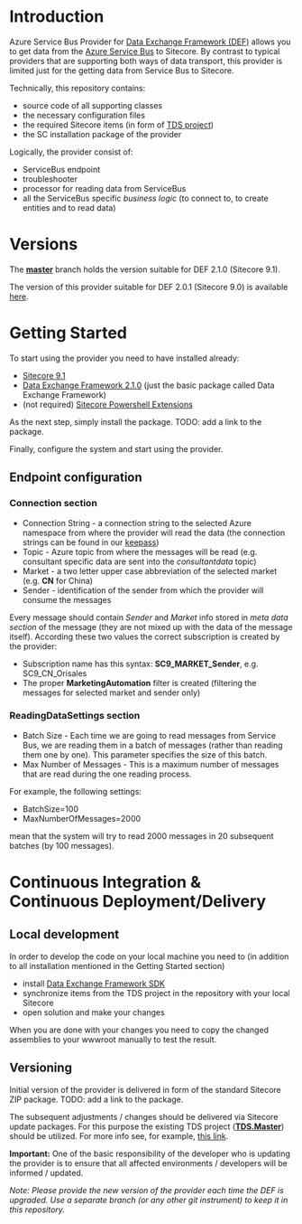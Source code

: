 # Introduction 
Azure Service Bus Provider for [Data Exchange Framework (DEF)](https://doc.sitecore.com/developers/def/21/data-exchange-framework/en/data-exchange-framework.html) allows you to get data from the [Azure Service Bus](https://docs.microsoft.com/en-us/azure/service-bus-messaging/service-bus-messaging-overview) to Sitecore. By contrast to typical providers that are supporting both ways of data transport, this provider is limited just for the getting data from Service Bus to Sitecore.

Technically, this repository contains:
- source code of all supporting classes
- the necessary configuration files
- the required Sitecore items (in form of [TDS project](https://hedgehogdevelopment.github.io/tds/chapter1.html))
- the SC installation package of the provider

Logically, the provider consist of:
- ServiceBus endpoint
- troubleshooter
- processor for reading data from ServiceBus
- all the ServiceBus specific _business logic_ (to connect to, to create entities and to read data)

# Versions
The [**master**](https://oriflame.visualstudio.com/MarketingAutomation/_git/Ori.Providers.AzureServiceBus?version=GBmaster) branch holds the version suitable for DEF 2.1.0 (Sitecore 9.1). 

The version of this provider suitable for DEF 2.0.1 (Sitecore 9.0) is available [here](https://oriflame.visualstudio.com/MarketingAutomation/_git/MarketingAutomationSC9-Connectors?path=%2FAzureServiceBusProvider.md&version=GBmaster&_a=preview).


# Getting Started
To start using the provider you need to have installed already:
- [Sitecore 9.1](https://dev.sitecore.net/Downloads/Sitecore_Experience_Platform/91/Sitecore_Experience_Platform_91_Initial_Release.aspx)
- [Data Exchange Framework 2.1.0](https://oriflamecosmetics.sharepoint.com/:u:/t/global-it/scguild/EfWfr2UoUh5NmK0xeXeujacBJyjFx9KWRNsafc4p12Vbuw?e=agHzgc) (just the basic package called Data Exchange Framework)
- (not required) [Sitecore Powershell Extensions](https://marketplace.sitecore.net/Modules/Sitecore_PowerShell_console.aspx)

As the next step, simply install the package. TODO: add a link to the package.

Finally, configure the system and start using the provider.

## Endpoint configuration
### **Connection** section
* Connection String - a connection string to the selected Azure namespace from where the provider will read the data (the connection strings can be found in our [keepass](https://oriflamecosmetics.sharepoint.com/teams/MarketingAutomation/SitePages/Keepass---team-passwords-in-one-place.aspx))
* Topic - Azure topic from where the messages will be read (e.g. consultant specific data are sent into the *consultantdata* topic)
* Market - a two letter upper case abbreviation of the selected market (e.g. **CN** for China)
* Sender - identification of the sender from which the provider will consume the messages 

Every message should contain *Sender* and *Market* info stored in *meta data section* of the message (they are not mixed up with the data of the message itself).
According these two values the correct subscription is created by the provider: 
* Subscription name has this syntax: **SC9_MARKET_Sender**, e.g. SC9_CN_Orisales
* The proper **MarketingAutomation** filter is created (filtering the messages for selected market and sender only)

### **ReadingDataSettings** section
* Batch Size - Each time we are going to read messages from Service Bus, we are reading them in a batch of messages (rather than reading them one by one). This parameter specifies the size of this batch.
* Max Number of Messages - This is a maximum number of messages that are read during the one reading process.

For example, the following settings:
* BatchSize=100
* MaxNumberOfMessages=2000

mean that the system will try to read 2000 messages in 20 subsequent batches (by 100 messages).

# Continuous Integration & Continuous Deployment/Delivery
## Local development
In order to develop the code on your local machine you need to (in addition to all installation mentioned in the Getting Started section)
- install [Data Exchange Framework SDK](https://oriflamecosmetics.sharepoint.com/:u:/t/global-it/scguild/EcwaAEo-gadDv_xYop6o060BwFGiBDbIxRXjIkSliDE1uw?e=Bx2JhV) 
- synchronize items from the TDS project in the repository with your local Sitecore
- open solution and make your changes

When you are done with your changes you need to copy the changed assemblies to your wwwroot manually to test the result. 

## Versioning
Initial version of the provider is delivered in form of the standard Sitecore ZIP package. TODO: add a link to the package. 

The subsequent adjustments / changes should be delivered via Sitecore update packages. For this purpose the existing TDS project (**[TDS.Master](https://oriflame.visualstudio.com/MarketingAutomation/_git/Ori.Providers.AzureServiceBus?path=%2FTDS.Master&version=GBmaster)**) should be utilized. For more info see, for example, [this link](https://www.hhogdev.com/help/tds/proppackaging). 

**Important:** One of the basic responsibility of the developer who is updating the provider is to ensure that all affected environments / developers will be informed / updated. 

_Note: Please provide the new version of the provider each time the DEF is upgraded. Use a separate branch (or any other git instrument) to keep it in this repository._


